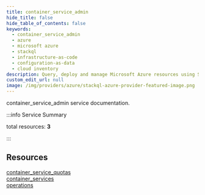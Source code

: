 ```yaml
---
title: container_service_admin
hide_title: false
hide_table_of_contents: false
keywords:
  - container_service_admin
  - azure
  - microsoft azure
  - stackql
  - infrastructure-as-code
  - configuration-as-data
  - cloud inventory
description: Query, deploy and manage Microsoft Azure resources using SQL
custom_edit_url: null
image: /img/providers/azure/stackql-azure-provider-featured-image.png
---
```


container_service_admin service documentation.

:::info Service Summary

<div class="row">
<div class="providerDocColumn">
<span>total resources:&nbsp;<b>3</b></span><br />
</div>
</div>

:::

## Resources
<div class="row">
<div class="providerDocColumn">
<a href="/providers/azure_stack/container_service_admin/container_service_quotas/">container_service_quotas</a><br />
<a href="/providers/azure_stack/container_service_admin/container_services/">container_services</a>
</div>
<div class="providerDocColumn">
<a href="/providers/azure_stack/container_service_admin/operations/">operations</a>
</div>
</div>
